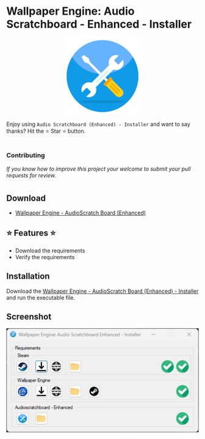 # Wallpaper Engine: Audio Scratchboard - Enhanced - Installer

<p align="center">
<img src="WallpaperEngineAudioScratchboardEnhancedInstaller\Resources\Logo.png" alt="Preview" width="200" />
<p>

Enjoy using ```Audio Scratchboard (Enhanced) - Installer``` and want to say thanks? Hit the ⭐️ Star ⭐️ button.

#
### Contributing
*If you know how to improve this project your welcome to submit your pull requests for review.*
#

## Download
- [Wallpaper Engine - AudioScratch Board (Enhanced)](https://github.com/DivineBytes/AudioScratchboardEnhanced/archive/refs/heads/master.zip)

## ⭐ Features ⭐
- Download the requirements
- Verify the requirements

## Installation
Download the [Wallpaper Engine - AudioScratch Board (Enhanced) - Installer](https://github.com/DivineBytes/AudioScratchboardEnhanced/archive/refs/heads/master.zip) and run the executable file.

## Screenshot

<p align="center">
<img src="WallpaperEngineAudioScratchboardEnhancedInstaller\Resources\Screenshot0.jpg" alt="Screenshot 0" width="600" />
<p>
